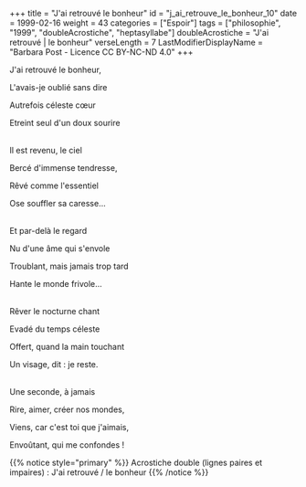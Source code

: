 +++
title = "J'ai retrouvé le bonheur"
id = "j_ai_retrouve_le_bonheur_10"
date = 1999-02-16
weight = 43
categories = ["Espoir"]
tags = ["philosophie", "1999", "doubleAcrostiche", "heptasyllabe"]
doubleAcrostiche = "J'ai retrouvé | le bonheur"
verseLength = 7
LastModifierDisplayName = "Barbara Post - Licence CC BY-NC-ND 4.0"
+++

J'ai retrouvé le bonheur,

L'avais-je oublié sans dire

Autrefois céleste cœur

Etreint seul d'un doux sourire

 \
Il est revenu, le ciel

Bercé d'immense tendresse,

Rêvé comme l'essentiel

Ose souffler sa caresse...

 \
Et par-delà le regard

Nu d'une âme qui s'envole

Troublant, mais jamais trop tard

Hante le monde frivole...

 \
Rêver le nocturne chant

Evadé du temps céleste

Offert, quand la main touchant

Un visage, dit : je reste.

 \
Une seconde, à jamais

Rire, aimer, créer nos mondes,

Viens, car c'est toi que j'aimais,

Envoûtant, qui me confondes !

{{% notice style="primary" %}}
Acrostiche double (lignes paires et impaires) : J'ai retrouvé / le bonheur
{{% /notice %}}
